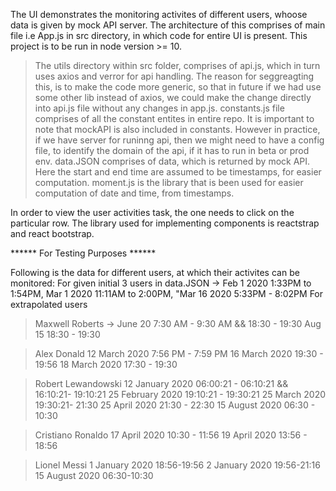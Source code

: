 The UI demonstrates the monitoring activites of different users, whoose data is given by mock API server. The architecture of this comprises of main file i.e App.js in src directory, in which code for entire UI is present. This project is to be run in node version >= 10.

>   The utils directory within src folder, comprises of api.js, which in turn uses axios and verror for api handling. The reason for seggreagting this, is to make the code more generic, so that in future if we had use some other lib instead of axios, we could make the change directly into api.js file without any changes in app.js.
>   constants.js file comprises of all the constant entites in entire repo. It is important to note that mockAPI is also included in constants. However in practice, if we have server for runinng api, then we might need to have a config file, to identify the domain of the api, if it has to run in beta or prod env.
>   data.JSON comprises of data, which is returned by mock API. Here the start and end time are assumed to be timestamps, for easier computation.
>   moment.js is the library that is been used for easier computation of date and time, from timestamps.

In order to view the user activities task, the one needs to click on the particular row. The library used for implementing components is reactstrap and react bootstrap.

****** For Testing Purposes ******

Following is the data for different users, at which their activites can be monitored:
For given initial 3 users in data.JSON -> Feb 1 2020  1:33PM to 1:54PM, Mar 1 2020  11:11AM to 2:00PM, "Mar 16 2020  5:33PM - 8:02PM
For extrapolated users
>   Maxwell Roberts -> 
    June 20 7:30 AM - 9:30 AM && 18:30 - 19:30
    Aug 15 18:30 - 19:30

> Alex Donald
    12 March 2020 7:56 PM - 7:59 PM
    16 March 2020 19:30 - 19:56
    18 March 2020 17:30 - 19:30

>   Robert Lewandowski
        12 January 2020 06:00:21 -  06:10:21 && 16:10:21- 19:10:21
        25 February 2020 19:10:21 - 19:30:21
        25 March 2020 19:30:21- 21:30
        25 April 2020 21:30 - 22:30
        15 August 2020 06:30 - 10:30

>   Cristiano Ronaldo
        17 April 2020 10:30 - 11:56
        19 April 2020 13:56 - 18:56

> Lionel Messi
    1 January 2020 18:56-19:56
    2 January 2020 19:56-21:16
    15 August 2020 06:30-10:30
